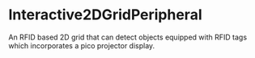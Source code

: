 # Interactive2DGridPeripheral
An RFID based 2D grid that can detect objects equipped with RFID tags which incorporates a pico projector display.
